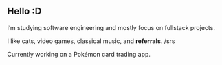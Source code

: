 ## Hello :D

I’m studying software engineering and mostly focus on fullstack projects.  

I like cats, video games, classical music, and **referrals**. /srs  

Currently working on a Pokémon card trading app.

